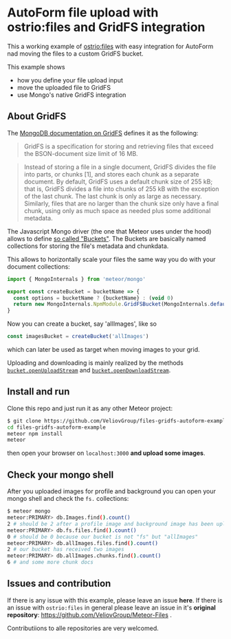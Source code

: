 # AutoForm file upload with ostrio:files and GridFS integration

This a working example of [ostrio:files](https://github.com/VeliovGroup/Meteor-Files) with easy integration for AutoForm nad moving the files to a custom GridFS bucket.

This example shows

* how you define your file upload input
* move the uploaded file to GridFS
* use Mongo's native GridFS integration

## About GridFS

The [MongoDB documentation on GridFS](https://docs.mongodb.com/manual/core/gridfs/) defines it as the following:

> GridFS is a specification for storing and retrieving files that exceed the BSON-document size limit of 16 MB.

> Instead of storing a file in a single document, GridFS divides the file into parts, or chunks [1], and stores each chunk as a separate document. By default, GridFS uses a default chunk size of 255 kB; that is, GridFS divides a file into chunks of 255 kB with the exception of the last chunk. The last chunk is only as large as necessary. Similarly, files that are no larger than the chunk size only have a final chunk, using only as much space as needed plus some additional metadata.

The Javascript Mongo driver (the one that Meteor uses under the hood) allows to define [so called "Buckets"](http://mongodb.github.io/node-mongodb-native/3.2/api/GridFSBucket.html).
The Buckets are basically named collections for storing the file's metadata and chunkdata.

This allows to horizontally scale your files the same way you do with your document collections:

```javascript
import { MongoInternals } from 'meteor/mongo'

export const createBucket = bucketName => {
  const options = bucketName ? {bucketName} : (void 0)
  return new MongoInternals.NpmModule.GridFSBucket(MongoInternals.defaultRemoteCollectionDriver().mongo.db, options)
}
```

Now you can create a bucket, say 'allImages', like so

```javascript
const imagesBucket = createBucket('allImages')
```

which can later be used as target when moving images to your grid.

Uploading and downloading is mainly realized by the methods [`bucket.openUploadStream`](http://mongodb.github.io/node-mongodb-native/3.2/api/GridFSBucket.html#openUploadStream) and [`bucket.openDownloadStream`](http://mongodb.github.io/node-mongodb-native/3.2/api/GridFSBucket.html#openDownloadStream).

## Install and run

Clone this repo and just run it as any other Meteor project:

```bash
$ git clone https://github.com/VeliovGroup/files-gridfs-autoform-example.git
cd files-gridfs-autoform-example
meteor npm install
meteor
```

then open your browser on `localhost:3000` **and upload some images**.

## Check your mongo shell

After you uploaded images for profile and background you can open your mongo shell and check the `fs.` collections:

```bash
$ meteor mongo
meteor:PRIMARY> db.Images.find().count()
2 # should be 2 after a profile image and background image has been uploaded
meteor:PRIMARY> db.fs.files.find().count() 
0 # should be 0 because our bucket is not "fs" but "allImages"
meteor:PRIMARY> db.allImages.files.find().count()
2 # our bucket has received two images
meteor:PRIMARY> db.allImages.chunks.find().count()
6 # and some more chunk docs
```

## Issues and contribution

If there is any issue with this example, please leave an issue **here**. 
If there is an issue with `ostrio:files` in general please leave an issue in it's **original repository**: https://github.com/VeliovGroup/Meteor-Files .

Contributiions to alle repositories are very welcomed.
